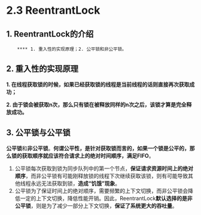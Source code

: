 # 2.3 ReentrantLock

##  1. ReentrantLock的介绍

        **** 1. 重入性的实现原理；2. 公平锁和非公平锁。

## 2. 重入性的实现原理

 **1. 在线程获取锁的时候，如果已经获取锁的线程是当前线程的话则直接再次获取成功；**

 **2. 由于锁会被获取n次，那么只有锁在被释放同样的n次之后，该锁才算是完全释放成功。**

## 3. 公平锁与公平锁

 **公平锁**和**非公平锁**。**何谓公平性，是针对获取锁而言的，如果一个锁是公平的，那么锁的获取顺序就应该符合请求上的绝对时间顺序，满足FIFO**。

1. 公平锁每次获取到锁为同步队列中的第一个节点，**保证请求资源时间上的绝对顺序**，而非公平锁有可能刚释放锁的线程下次继续获取该锁，则有可能导致其他线程永远无法获取到锁，**造成“饥饿”现象**。
2. 公平锁为了保证时间上的绝对顺序，需要频繁的上下文切换，而非公平锁会降低一定的上下文切换，降低性能开销。因此，ReentrantLock**默认选择的是非公平锁**，则是为了减少一部分上下文切换，**保证了系统更大的吞吐量**。

  
  


